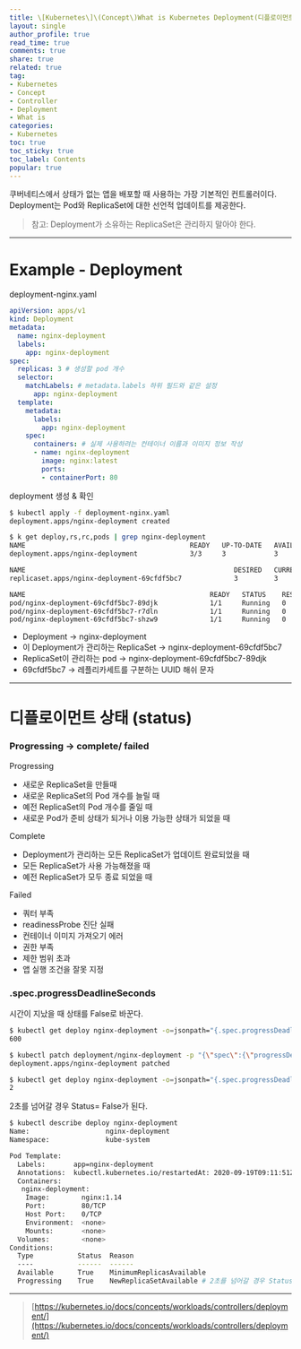 ```yaml
---
title: \[Kubernetes\]\(Concept\)What is Kubernetes Deployment(디플로이먼트)
layout: single
author_profile: true
read_time: true
comments: true
share: true
related: true
tag:
- Kubernetes
- Concept
- Controller
- Deployment
- What is
categories:
- Kubernetes
toc: true
toc_sticky: true
toc_label: Contents
popular: true
---
```

쿠버네티스에서 상태가 없는 앱을 배포할 때 사용하는 가장 기본적인 컨트롤러이다.  
Deployment는 Pod와 ReplicaSet에 대한 선언적 업데이트를 제공한다.  
> 참고: Deployment가 소유하는 ReplicaSet은 관리하지 말아야 한다.
>

---

# Example - Deployment

deployment-nginx.yaml

```yaml
apiVersion: apps/v1
kind: Deployment
metadata:
  name: nginx-deployment
  labels:
    app: nginx-deployment
spec:
  replicas: 3 # 생성할 pod 개수
  selector:
    matchLabels: # metadata.labels 하위 필드와 같은 설정
      app: nginx-deployment
  template:
    metadata:
      labels:
        app: nginx-deployment
    spec:
      containers: # 실제 사용하려는 컨테이너 이름과 이미지 정보 작성
      - name: nginx-deployment
        image: nginx:latest
        ports:
        - containerPort: 80
```

deployment 생성 & 확인

```bash
$ kubectl apply -f deployment-nginx.yaml
deployment.apps/nginx-deployment created

$ k get deploy,rs,rc,pods | grep nginx-deployment
NAME                                         READY   UP-TO-DATE   AVAILABLE   AGE
deployment.apps/nginx-deployment             3/3     3            3           66s

NAME                                                    DESIRED   CURRENT   READY   AGE
replicaset.apps/nginx-deployment-69cfdf5bc7             3         3         3       66s

NAME                                              READY   STATUS    RESTARTS   AGE
pod/nginx-deployment-69cfdf5bc7-89djk             1/1     Running   0          66s
pod/nginx-deployment-69cfdf5bc7-r7dln             1/1     Running   0          66s
pod/nginx-deployment-69cfdf5bc7-shzw9             1/1     Running   0          66s
```

- Deployment → nginx-deployment
- 이 Deployment가 관리하는 ReplicaSet → nginx-deployment-69cfdf5bc7
- ReplicaSet이 관리하는 pod → nginx-deployment-69cfdf5bc7-89djk
- 69cfdf5bc7 → 레플리카세트를 구분하는 UUID 해쉬 문자

---

# 디플로이먼트 상태 (status)

### Progressing → complete/ failed

Progressing

- 새로운 ReplicaSet을 만들때
- 새로운 ReplicaSet의 Pod 개수를 늘릴 때
- 예전 ReplicaSet의 Pod 개수를 줄일 때
- 새로운 Pod가 준비 상태가 되거나 이용 가능한 상태가 되었을 때

Complete

- Deployment가 관리하는 모든 ReplicaSet가 업데이트 완료되었을 때
- 모든 ReplicaSet가 사용 가능해졌을 때
- 예전 ReplicaSet가 모두 종료 되었을 때

Failed

- 쿼터 부족
- readinessProbe 진단 실패
- 컨테이너 이미지 가져오기 에러
- 권한 부족
- 제한 범위 초과
- 앱 실행 조건을 잘못 지정

### .spec.progressDeadlineSeconds

시간이 지났을 때 상태를 False로 바꾼다.

```bash
$ kubectl get deploy nginx-deployment -o=jsonpath="{.spec.progressDeadlineSeconds}{'\n'}"
600

$ kubectl patch deployment/nginx-deployment -p "{\"spec\":{\"progressDeadlineSeconds\":2}}"
deployment.apps/nginx-deployment patched

$ kubectl get deploy nginx-deployment -o=jsonpath="{.spec.progressDeadlineSeconds}{'\n'}"
2
```

2초를 넘어갈 경우 Status= False가 된다.

```bash
$ kubectl describe deploy nginx-deployment
Name:                   nginx-deployment
Namespace:              kube-system

Pod Template:
  Labels:       app=nginx-deployment
  Annotations:  kubectl.kubernetes.io/restartedAt: 2020-09-19T09:11:51Z
  Containers:
   nginx-deployment:
    Image:        nginx:1.14
    Port:         80/TCP
    Host Port:    0/TCP
    Environment:  <none>
    Mounts:       <none>
  Volumes:        <none>
Conditions:
  Type           Status  Reason
  ----           ------  ------
  Available      True    MinimumReplicasAvailable
  Progressing    True    NewReplicaSetAvailable # 2초를 넘어갈 경우 Status= False가 된다.
```

--- 

> [https://kubernetes.io/docs/concepts/workloads/controllers/deployment/](https://kubernetes.io/docs/concepts/workloads/controllers/deployment/)
>
